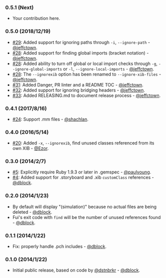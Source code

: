 ### 0.5.1 (Next)

* Your contribution here.

### 0.5.0 (2018/12/19)

* [#29](https://github.com/dblock/fui/pull/29): Added support for ignoring paths through `-i`, `--ignore-path` - [@jeffctown](https://github.com/jeffctown).
* [#28](https://github.com/dblock/fui/pull/28): Added support for finding global imports (bracket notation) - [@jeffctown](https://github.com/jeffctown).
* [#28](https://github.com/dblock/fui/pull/28): Added ability to turn off global or local import checks through `-g`, `--ignore-global-imports` or `-l`, `--ignore-local-imports` - [@jeffctown](https://github.com/jeffctown).
* [#28](https://github.com/dblock/fui/pull/28): The `--ignorexib` option has been renamed to `--ignore-xib-files` - [@jeffctown](https://github.com/jeffctown).
* [#31](https://github.com/dblock/fui/pull/31): Added Danger, PR linter and a README TOC - [@jeffctown](https://github.com/jeffctown).
* [#32](https://github.com/dblock/fui/pull/32): Added support for ignoring bridging headers - [@jeffctown](https://github.com/jeffctown).
* [#33](https://github.com/dblock/fui/pull/33): Added RELEASING.md to document release process - [@jeffctown](https://github.com/jeffctown).

### 0.4.1 (2017/8/16)

* [#24](https://github.com/dblock/fui/pull/24): Support .mm files - [@shachlan](https://github.com/Shachlan).

### 0.4.0 (2016/5/14)

* [#20](https://github.com/dblock/fui/pull/20): Added `-x`, `--ignorexib`, find unused classes referenced from its own XIB - [@Ezor](https://github.com/Ezor).

### 0.3.0 (2014/2/7)

* [#5](https://github.com/dblock/fui/issues/5): Explicitly require Ruby 1.9.3 or later in .gemspec - [@paulyoung](https://github.com/paulyoung).
* [#4](https://github.com/dblock/fui/issues/4): Added support for .storyboard and .xib `customClass` references - [@dblock](https://github.com/dblock).

### 0.2.0 (2014/1/23)

* By default will display "(simulation)" because no actual files are being deleted - [@dblock](https://github.com/dblock).
* Fui's exit code with `find` will be the number of unused references found - [@dblock](https://github.com/dblock).

### 0.1.1 (2014/1/22)

* Fix: properly handle .pch includes - [@dblock](https://github.com/dblock).

### 0.1.0 (2014/1/22)

* Initial public release, based on code by [@dstnbrkr](https://github.com/dstnbrkr) - [@dblock](https://github.com/dblock).

